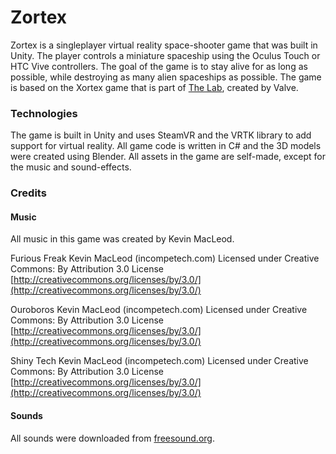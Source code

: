 # Zortex
Zortex is a singleplayer virtual reality space-shooter game that was built in Unity. The player controls a miniature spaceship using the Oculus Touch or HTC Vive controllers. The goal of the game is to stay alive for as long as possible, while destroying as many alien spaceships as possible. The game is based on the Xortex game that is part of [The Lab](https://store.steampowered.com/app/450390/), created by Valve. 

### Technologies
The game is built in Unity and uses SteamVR and the VRTK library to add support for virtual reality. All game code is written in C# and the 3D models were created using Blender. All assets in the game are self-made, except for the music and sound-effects. 

### Credits
#### Music
All music in this game was created by Kevin MacLeod. 

Furious Freak Kevin MacLeod (incompetech.com)
Licensed under Creative Commons: By Attribution 3.0 License
[http://creativecommons.org/licenses/by/3.0/](http://creativecommons.org/licenses/by/3.0/)

Ouroboros Kevin MacLeod (incompetech.com)
Licensed under Creative Commons: By Attribution 3.0 License
[http://creativecommons.org/licenses/by/3.0/](http://creativecommons.org/licenses/by/3.0/)

Shiny Tech Kevin MacLeod (incompetech.com)
Licensed under Creative Commons: By Attribution 3.0 License
[http://creativecommons.org/licenses/by/3.0/](http://creativecommons.org/licenses/by/3.0/)

#### Sounds
All sounds were downloaded from [freesound.org](https://freesound.org/). 
